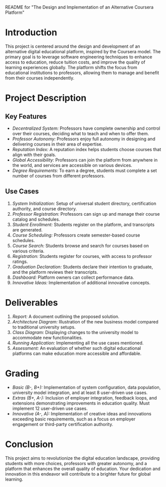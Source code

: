 README for "The Design and Implementation of an Alternative Coursera Platform"

# Introduction
This project is centered around the design and development of an alternative digital educational platform, inspired by the Coursera model. The primary goal is to leverage software engineering techniques to enhance access to education, reduce tuition costs, and improve the quality of learning experiences globally. The platform shifts the focus from educational institutions to professors, allowing them to manage and benefit from their courses independently.

# Project Description
## Key Features
- *Decentralized System:* Professors have complete ownership and control over their courses, deciding what to teach and when to offer them.
- *Professor Autonomy:* Professors enjoy full autonomy in designing and delivering courses in their area of expertise.
- *Reputation Index:* A reputation index helps students choose courses that align with their goals.
- *Global Accessibility:* Professors can join the platform from anywhere in the world, and services are accessible on various devices.
- *Degree Requirements:* To earn a degree, students must complete a set number of courses from different professors.

## Use Cases
1. *System Initialization:* Setup of universal student directory, certification authority, and course directory.
2. *Professor Registration:* Professors can sign up and manage their course catalog and schedules.
3. *Student Enrollment:* Students register on the platform, and transcripts are generated.
4. *Course Scheduling:* Professors create semester-based course schedules.
5. *Course Search:* Students browse and search for courses based on various criteria.
6. *Registration:* Students register for courses, with access to professor ratings.
7. *Graduation Declaration:* Students declare their intention to graduate, and the platform reviews their transcripts.
8. *Dashboard:* Platform owners can collect performance data.
9. *Innovative Ideas:* Implementation of additional innovative concepts.

# Deliverables
1. *Report:* A document outlining the proposed solution.
2. *Architecture Diagram:* Illustration of the new business model compared to traditional university setups.
3. *Class Diagram:* Displaying changes to the university model to accommodate new functionalities.
4. *Running Application:* Implementing all the use cases mentioned.
5. *Assessment:* An evaluation of whether such digital educational platforms can make education more accessible and affordable.

# Grading
- *Basic (B-, B+):* Implementation of system configuration, data population, university model integration, and at least 8 user-driven use cases.
- *Extras (B+, A-):* Inclusion of employer integration, feedback loops, and extensions demonstrating improvements in education quality. Must implement 12 user-driven use cases.
- *Innovative (A-, A):* Implementation of creative ideas and innovations exceeding basic requirements, such as a focus on employer engagement or third-party certification authority.


# Conclusion
This project aims to revolutionize the digital education landscape, providing students with more choices, professors with greater autonomy, and a platform that enhances the overall quality of education. Your dedication and innovation in this endeavor will contribute to a brighter future for global learning.
